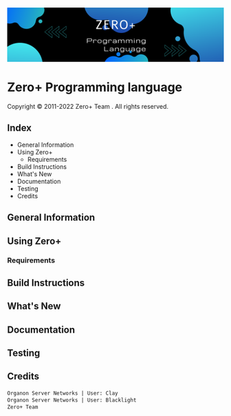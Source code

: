 ![Screenshot](screenshot.png)
# Zero+ Programming language
Copyright © 2011-2022 Zero+ Team . All rights reserved.

## Index
- General Information
- Using Zero+
  - Requirements
- Build Instructions
- What's New
- Documentation
- Testing
- Credits

## General Information

## Using Zero+

### Requirements

## Build Instructions

## What's New

## Documentation

## Testing

## Credits
```
Organon Server Networks | User: Clay
Organon Server Networks | User: Blacklight
Zero+ Team
```
